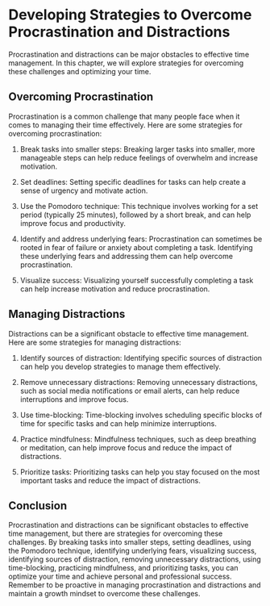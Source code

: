 Developing Strategies to Overcome Procrastination and Distractions
==================================================================================================================

Procrastination and distractions can be major obstacles to effective time management. In this chapter, we will explore strategies for overcoming these challenges and optimizing your time.

Overcoming Procrastination
--------------------------

Procrastination is a common challenge that many people face when it comes to managing their time effectively. Here are some strategies for overcoming procrastination:

1. Break tasks into smaller steps: Breaking larger tasks into smaller, more manageable steps can help reduce feelings of overwhelm and increase motivation.

2. Set deadlines: Setting specific deadlines for tasks can help create a sense of urgency and motivate action.

3. Use the Pomodoro technique: This technique involves working for a set period (typically 25 minutes), followed by a short break, and can help improve focus and productivity.

4. Identify and address underlying fears: Procrastination can sometimes be rooted in fear of failure or anxiety about completing a task. Identifying these underlying fears and addressing them can help overcome procrastination.

5. Visualize success: Visualizing yourself successfully completing a task can help increase motivation and reduce procrastination.

Managing Distractions
---------------------

Distractions can be a significant obstacle to effective time management. Here are some strategies for managing distractions:

1. Identify sources of distraction: Identifying specific sources of distraction can help you develop strategies to manage them effectively.

2. Remove unnecessary distractions: Removing unnecessary distractions, such as social media notifications or email alerts, can help reduce interruptions and improve focus.

3. Use time-blocking: Time-blocking involves scheduling specific blocks of time for specific tasks and can help minimize interruptions.

4. Practice mindfulness: Mindfulness techniques, such as deep breathing or meditation, can help improve focus and reduce the impact of distractions.

5. Prioritize tasks: Prioritizing tasks can help you stay focused on the most important tasks and reduce the impact of distractions.

Conclusion
----------

Procrastination and distractions can be significant obstacles to effective time management, but there are strategies for overcoming these challenges. By breaking tasks into smaller steps, setting deadlines, using the Pomodoro technique, identifying underlying fears, visualizing success, identifying sources of distraction, removing unnecessary distractions, using time-blocking, practicing mindfulness, and prioritizing tasks, you can optimize your time and achieve personal and professional success. Remember to be proactive in managing procrastination and distractions and maintain a growth mindset to overcome these challenges.
